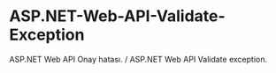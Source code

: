 # ASP.NET-Web-API-Validate-Exception
 ASP.NET Web API Onay hatası. / ASP.NET Web API Validate exception.
